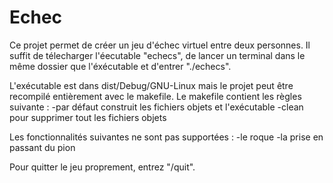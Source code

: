 # Echec

Ce projet permet de créer un jeu d'échec virtuel entre deux personnes. Il suffit de télecharger l'éecutable "echecs", de lancer un terminal dans le même dossier que l'éxécutable et d'entrer "./echecs". 

L'exécutable est dans dist/Debug/GNU-Linux mais le projet peut être recompilé entièrement avec le makefile. Le makefile contient les règles suivante :
  -par défaut construit les fichiers objets et l'exécutable
  -clean pour supprimer tout les fichiers objets

Les fonctionnalités suivantes ne sont pas supportées :
  -le roque
  -la prise en passant du pion 
  
Pour quitter le jeu proprement, entrez "/quit". 
